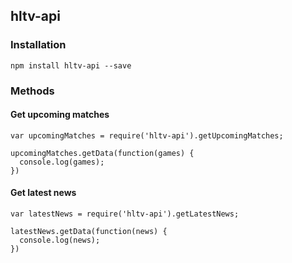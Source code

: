 ## hltv-api

### Installation
`npm install hltv-api --save`

### Methods

#### Get upcoming matches
```
var upcomingMatches = require('hltv-api').getUpcomingMatches;

upcomingMatches.getData(function(games) {
  console.log(games);
})
```

#### Get latest news
```
var latestNews = require('hltv-api').getLatestNews;

latestNews.getData(function(news) {
  console.log(news);
})
```
